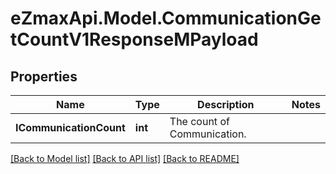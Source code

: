 
# eZmaxApi.Model.CommunicationGetCountV1ResponseMPayload

## Properties

Name | Type | Description | Notes
------------ | ------------- | ------------- | -------------
**ICommunicationCount** | **int** | The count of Communication. | 

[[Back to Model list]](../README.md#documentation-for-models)
[[Back to API list]](../README.md#documentation-for-api-endpoints)
[[Back to README]](../README.md)

